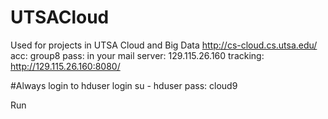 # UTSACloud
Used for projects in UTSA Cloud and Big Data
http://cs-cloud.cs.utsa.edu/
acc: group8
pass: in your mail
server: 129.115.26.160
tracking: http://129.115.26.160:8080/

#Always login to hduser
login 
su - hduser
pass: cloud9

Run 
